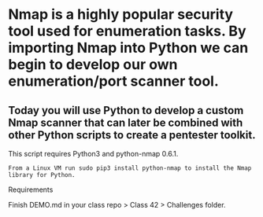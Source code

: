 # Nmap is a highly popular security tool used for enumeration tasks. By importing Nmap into Python we can begin to develop our own enumeration/port scanner tool.

## Today you will use Python to develop a custom Nmap scanner that can later be combined with other Python scripts to create a pentester toolkit.

This script requires Python3 and python-nmap 0.6.1.

    From a Linux VM run sudo pip3 install python-nmap to install the Nmap library for Python.

Requirements

Finish DEMO.md in your class repo > Class 42 > Challenges folder.